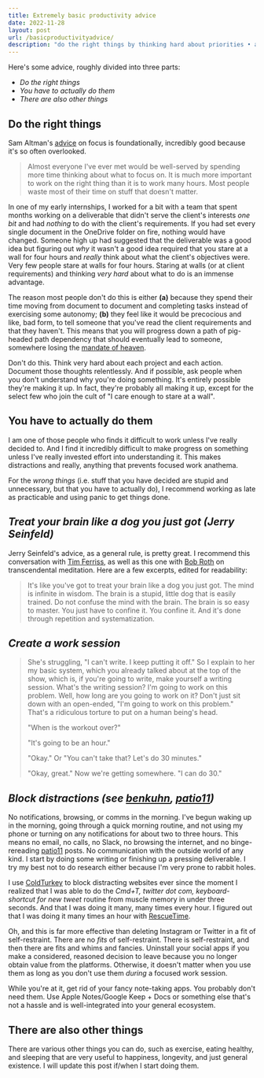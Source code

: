 ```yaml
---
title: Extremely basic productivity advice
date: 2022-11-28
layout: post
url: /basicproductivityadvice/
description: "do the right things by thinking hard about priorities • actually execute through focus and work sessions • treat your brain like a trainable dog • block distractions ruthlessly • use panic for necessary but stupid tasks • exercise and health matter too"
---
```


Here's some advice, roughly divided into three parts:
* *Do the right things*
* *You have to actually do them*
* *There are also other things*

## Do the right things

Sam Altman's [advice](https://blog.samaltman.com/how-to-be-successful) on focus is foundationally, incredibly good because it's so often overlooked.

> Almost everyone I've ever met would be well-served by spending more time thinking about what to focus on. It is much more important to work on the right thing than it is to work many hours. Most people waste most of their time on stuff that doesn't matter.

In one of my early internships, I worked for a bit with a team that spent months working on a deliverable that didn't serve the client's interests *one bit* and had *nothing* to do with the client's requirements. If you had set every single document in the OneDrive folder on fire, nothing would have changed. Someone high up had suggested that the deliverable was a good idea but figuring out *why* it wasn't a good idea required that you stare at a wall for four hours and *really* think about what the client's objectives were. Very few people stare at walls for four hours. Staring at walls (or at client requirements) and thinking *very hard* about what to do is an immense advantage.

The reason most people don't do this is either **(a)** because they spend their time moving from document to document and completing tasks instead of exercising some autonomy; **(b)** they feel like it would be precocious and like, bad form, to tell someone that you've read the client requirements and that they haven't. This means that you will progress down a path of pig-headed path dependency that should eventually lead to someone, somewhere losing the [mandate of heaven](https://en.wikipedia.org/wiki/Mandate_of_Heaven).

Don't do this. Think very hard about each project and each action. Document those thoughts relentlessly. And if possible, ask people when you don't understand why you're doing something. It's entirely possible they're making it up. In fact, they're probably all making it up, except for the select few who join the cult of "I care enough to stare at a wall".

## You have to actually do them

I am one of those people who finds it difficult to work unless I've really decided to. And I find it incredibly difficult to make progress on something unless I've really invested effort into understanding it. This makes distractions and really, anything that prevents focused work anathema.

For the *wrong things* (i.e. stuff that you have decided are stupid and unnecessary, but that you have to actually do), I recommend working as late as practicable and using panic to get things done.

## *Treat your brain like a dog you just got (Jerry Seinfeld)*

Jerry Seinfeld's advice, as a general rule, is pretty great. I recommend this conversation with [Tim Ferriss](https://www.youtube.com/watch?v=yNTmFORn3xQ), as well as this one with [Bob Roth](https://www.youtube.com/watch?v=IeRdy6LrOAI) on transcendental meditation. Here are a few excerpts, edited for readability:

> It's like you've got to treat your brain like a dog you just got. The mind is infinite in wisdom. The brain is a stupid, little dog that is easily trained. Do not confuse the mind with the brain. The brain is so easy to master. You just have to confine it. You confine it. And it's done through repetition and systematization.

## *Create a work session*

> She's struggling, "I can't write. I keep putting it off." So I explain to her my basic system, which you already talked about at the top of the show, which is, if you're going to write, make yourself a writing session. What's the writing session? I'm going to work on this problem. Well, how long are you going to work on it? Don't just sit down with an open-ended, "I'm going to work on this problem." That's a ridiculous torture to put on a human being's head.
>
> "When is the workout over?" 
>
> "It's going to be an hour." 
> 
> "Okay." Or "You can't take that? Let's do 30 minutes." 
> 
> "Okay, great." Now we're getting somewhere. "I can do 30."

## *Block distractions (see [benkuhn](https://www.benkuhn.net/focustools/), [patio11](https://www.kalzumeus.com/2009/10/04/work-smarter-not-harder/))*

No notifications, browsing, or comms in the morning. I've begun waking up in the morning, going through a quick morning routine, and not using my phone or turning on any notifications for about two to three hours. This means no email, no calls, no Slack, no browsing the internet, and no binge-rereading [patio11](http://kalzumeus.com/) posts. No communication with the outside world of any kind. I start by doing some writing or finishing up a pressing deliverable. I try my best not to do research either because I'm very prone to rabbit holes.

I use [ColdTurkey](https://getcoldturkey.com/) to block distracting websites ever since the moment I realized that I was able to do the *Cmd+T,* *twitter dot com, keyboard-shortcut for new tweet* routine from muscle memory in under three seconds. And that I was doing it many, many times every hour. I figured out that I was doing it many times an hour with [RescueTime](http://rescuetime.com/).

Oh, and this is far more effective than deleting Instagram or Twitter in a fit of self-restraint. There are no *fits* of self-restraint. There is self-restraint, and then there are fits and whims and fancies. Uninstall your social apps if you make a considered, reasoned decision to leave because you no longer obtain value from the platforms. Otherwise, it doesn't matter when you use them as long as you don't use them *during* a focused work session.

While you're at it, get rid of your fancy note-taking apps. You probably don't need them. Use Apple Notes/Google Keep + Docs or something else that's not a hassle and is well-integrated into your general ecosystem.

## There are also other things

There are various other things you can do, such as exercise, eating healthy, and sleeping that are very useful to happiness, longevity, and just general existence. I will update this post if/when I start doing them.